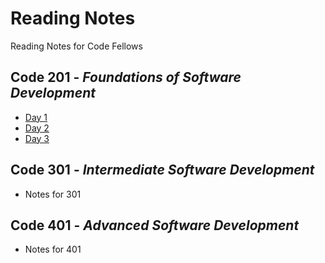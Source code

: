 # Reading Notes
Reading Notes for Code Fellows

## Code 201 - *Foundations of Software Development*
  - [Day 1](./class-01.md)
  - [Day 2](./class-02.md)
  - [Day 3](./class-03.md)

## Code 301 - *Intermediate Software Development*
  - Notes for 301

## Code 401 - *Advanced Software Development*
  - Notes for 401
